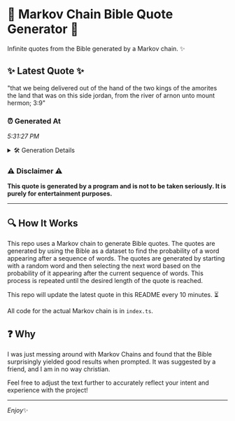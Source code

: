 # 📖 Markov Chain Bible Quote Generator 📖

Infinite quotes from the Bible generated by a Markov chain. ✨

## ✨ Latest Quote ✨
"that we being delivered out of the hand of the two kings of the amorites the land that was on this side jordan, from the river of arnon unto mount hermon; 3:9"

### ⏰ Generated At
*5:31:27 PM*

<details>
    <summary>🛠️ Generation Details</summary>
    <p>
        <strong>🌱 Seed:</strong> that<br>
        <strong>🔄 Iterations:</strong> 31<br>
        <strong>📜 Context History:</strong><br>[ that ]: we<br>[ that, we ]: being<br>[ that, we, being ]: delivered<br>[ that, we, being, delivered ]: out<br>[ that, we, being, delivered, out ]: of<br>[ that, we, being, delivered, out, of ]: the<br>[ we, being, delivered, out, of, the ]: hand<br>[ being, delivered, out, of, the, hand ]: of<br>[ delivered, out, of, the, hand, of ]: the<br>[ out, of, the, hand, of, the ]: two<br>[ of, the, hand, of, the, two ]: kings<br>[ the, hand, of, the, two, kings ]: of<br>[ hand, of, the, two, kings, of ]: the<br>[ of, the, two, kings, of, the ]: amorites<br>[ the, two, kings, of, the, amorites ]: the<br>[ two, kings, of, the, amorites, the ]: land<br>[ kings, of, the, amorites, the, land ]: that<br>[ of, the, amorites, the, land, that ]: was<br>[ the, amorites, the, land, that, was ]: on<br>[ amorites, the, land, that, was, on ]: this<br>[ the, land, that, was, on, this ]: side<br>[ land, that, was, on, this, side ]: jordan,<br>[ that, was, on, this, side, jordan, ]: from<br>[ was, on, this, side, jordan,, from ]: the<br>[ on, this, side, jordan,, from, the ]: river<br>[ this, side, jordan,, from, the, river ]: of<br>[ side, jordan,, from, the, river, of ]: arnon<br>[ jordan,, from, the, river, of, arnon ]: unto<br>[ from, the, river, of, arnon, unto ]: mount<br>[ the, river, of, arnon, unto, mount ]: hermon;<br>[ river, of, arnon, unto, mount, hermon; ]: 3:9<br>
    </p>
</details>

### ⚠️ Disclaimer ⚠️
**This quote is generated by a program and is not to be taken seriously. It is purely for entertainment purposes.**

---

## 🔍 How It Works

This repo uses a Markov chain to generate Bible quotes. The quotes are generated by using the Bible as a dataset to find the probability of a word appearing after a sequence of words. The quotes are generated by starting with a random word and then selecting the next word based on the probability of it appearing after the current sequence of words. This process is repeated until the desired length of the quote is reached.

This repo will update the latest quote in this README every 10 minutes. ⏳

All code for the actual Markov chain is in `index.ts`.

## ❓ Why

I was just messing around with Markov Chains and found that the Bible surprisingly yielded good results when prompted. 
It was suggested by a friend, and I am in no way christian.

Feel free to adjust the text further to accurately reflect your intent and experience with the project!

---

*Enjoy*✨
